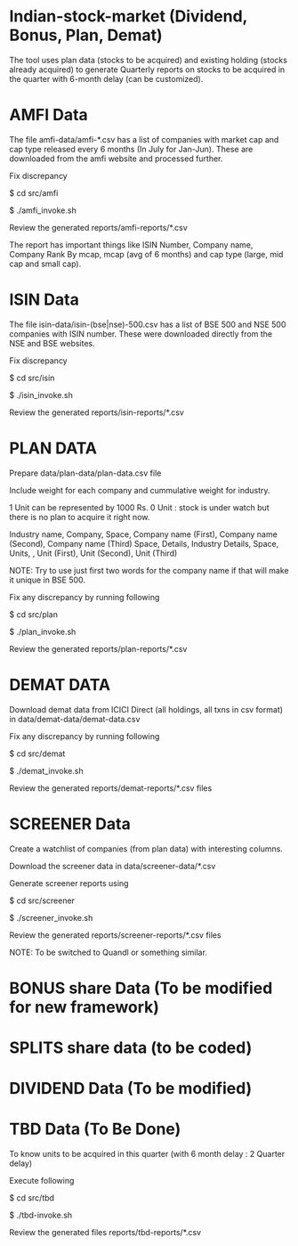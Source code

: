 # Indian-stock-market (Dividend, Bonus, Plan, Demat)

The tool uses plan data (stocks to be acquired) and existing holding (stocks already acquired) to generate Quarterly reports on stocks to be acquired in the quarter with 6-month delay (can be customized).

# AMFI Data
The file amfi-data/amfi-\*.csv has a list of companies with market cap and cap type released every 6 months (In July for Jan-Jun).
These are downloaded from the amfi website and processed further.

Fix discrepancy

$ cd src/amfi

$ ./amfi_invoke.sh

Review the generated reports/amfi-reports/\*.csv

The report has important things like ISIN Number, Company name, Company Rank By mcap, mcap (avg of 6 months) and cap type (large, mid cap and small cap).

# ISIN Data

The file isin-data/isin-(bse|nse)-500.csv has a list of BSE 500 and NSE 500 companies with ISIN number.
These were downloaded directly from the NSE and BSE websites.

Fix discrepancy

  $ cd src/isin
  
  $ ./isin_invoke.sh
  
Review the generated reports/isin-reports/\*.csv

# PLAN DATA

Prepare data/plan-data/plan-data.csv file

Include weight for each company and cummulative weight for industry.

1 Unit can be represented by 1000 Rs.
0 Unit : stock is under watch but there is no plan to acquire it right now.

Industry name,  Company, Space, Company name (First), Company name (Second), Company name (Third)
Space,          Details, Industry Details,
Space,          Units, <cummuulative units>, Unit (First), Unit (Second), Unit (Third)


NOTE: Try to use just first two words for the company name if that will make it unique in BSE 500.

Fix any discrepancy by running following

 $ cd src/plan
 
 $ ./plan_invoke.sh

Review the generated reports/plan-reports/\*.csv

# DEMAT DATA

Download demat data from ICICI Direct (all holdings, all txns in csv format) in data/demat-data/demat-data.csv 

Fix any discrepancy by running following

 $ cd src/demat
 
 $ ./demat_invoke.sh
 
 Review the generated reports/demat-reports/\*.csv files
 
 # SCREENER Data
 
 Create a watchlist of companies (from plan data) with interesting columns.
 
 Download the screener data in data/screener-data/\*.csv
 
 Generate screener reports using
 
 $ cd src/screener
 
 $ ./screener_invoke.sh
 
 Review the generated reports/screener-reports/\*.csv files
 
 NOTE: To be switched to Quandl or something similar.

 # BONUS share Data (To be modified for new framework)
 # SPLITS share data (to be coded)
 # DIVIDEND Data (To be modified)

 # TBD Data (To Be Done)
  
To know units to be acquired in this quarter (with 6 month delay : 2 Quarter delay)

Execute following

   $ cd src/tbd
   
   $ ./tbd-invoke.sh

Review the generated files reports/tbd-reports/\*.csv
